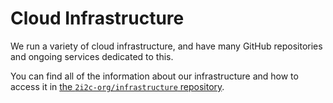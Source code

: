 # Cloud Infrastructure

We run a variety of cloud infrastructure, and have many GitHub repositories and ongoing services dedicated to this.

You can find all of the information about our infrastructure and how to access it in [the `2i2c-org/infrastructure` repository](https://infrastructure.2i2c.org).
